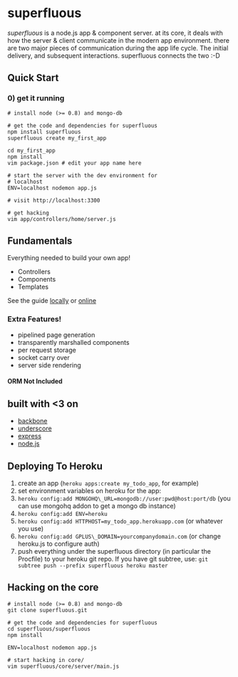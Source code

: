 superfluous
===========

*superfluous* is a node.js app & component server. at its core, it deals with
how the server & client communicate in the modern app environment.  there are
two major pieces of communication during the app life cycle. The initial
delivery, and subsequent interactions. superfluous connects the two :-D

## Quick Start

### 0) get it running

    # install node (>= 0.8) and mongo-db

    # get the code and dependencies for superfluous
    npm install superfluous
    superfluous create my_first_app

    cd my_first_app
    npm install
    vim package.json # edit your app name here

    # start the server with the dev environment for
    # localhost
    ENV=localhost nodemon app.js

    # visit http://localhost:3300

    # get hacking
    vim app/controllers/home/server.js

## Fundamentals

Everything needed to build your own app!

* Controllers
* Components
* Templates

See the guide [locally](http://localhost:3300) or [online](http://superfluous.io)

### Extra Features!

* pipelined page generation
* transparently marshalled components
* per request storage
* socket carry over
* server side rendering

#### ORM Not Included

## built with <3 on

* [backbone](http://backbonejs.org)
* [underscore](http://underscorejs.org)
* [express](http://expressjs.com)
* [node.js](http://nodejs.org)

## Deploying To Heroku


1. create an app (`heroku apps:create my_todo_app`, for example)
2. set environment variables on heroku for the app:
  1. `heroku config:add MONGOHQ\_URL=mongodb://user:pwd@host:port/db` (you can use mongohq addon to get a mongo db instance)
  2. `heroku config:add ENV=heroku`
  3. `heroku config:add HTTPHOST=my_todo_app.herokuapp.com` (or whatever you use)
  4. `heroku config:add GPLUS\_DOMAIN=yourcompanydomain.com` (or change heroku.js to configure auth)
1. push everything under the superfluous directory (in particular the Procfile) to your heroku git repo. If you have git subtree, use: `git subtree push --prefix superfluous heroku master`

## Hacking on the core
    # install node (>= 0.8) and mongo-db
    git clone superfluous.git

    # get the code and dependencies for superfluous
    cd superfluous/superfluous
    npm install

    ENV=localhost nodemon app.js

    # start hacking in core/
    vim superfluous/core/server/main.js

